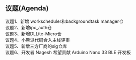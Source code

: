 ## 议题(Agenda)

议题1、新增 workscheduler和backgroundtask manager仓  
议题2、新增ipc_auth仓  
议题3、新增DLLite-Micro仓  
议题4、小熊派代码合入主线评审  
议题5、新增三方厂商的sig仓库  
议题6、开发者 Nagesh 希望贡献 Arduino Nano 33 BLE 开发板  
